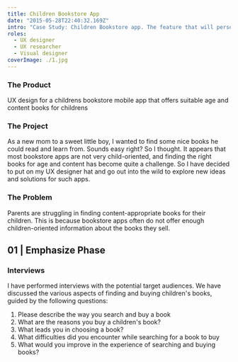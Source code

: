 ```yaml
---
title: Children Bookstore App
date: "2015-05-28T22:40:32.169Z"
intro: "Case Study: Children Bookstore app. The feature that will personally help caregivers find the right children book."
roles:
  - UX designer
  - UX researcher
  - Visual designer
coverImage: ./1.jpg
---
```


<div class="section">

  ### The Product
  UX design for a childrens bookstore mobile app that offers suitable age and content books for childrens

  ### The Project
  As a new mom to a sweet little boy, I wanted to find some nice books he could read and learn from. Sounds easy right? So I thought. It appears that most bookstore apps are not very child-oriented, and finding the right books for age and content has become quite a challenge. So I have decided to put on my UX designer hat and go out into the wild to explore new ideas and solutions for such apps. 

  ### The Problem
  Parents are struggling in finding content-appropriate books for their children. This is because bookstore apps often do not offer enough children-oriented information about the books they sell.

</div>

## 01  |  Emphasize Phase

<div class="section">

  ### Interviews

  I have performed interviews with the potential target audiences. We have discussed the various aspects of finding and buying children's books, guided by the following questions:
  1. Please describe the way you search and buy a book
  2. What are the reasons you buy a children's book?
  3. What leads you in choosing a book?
  4. What difficulties did you encounter while searching for a book to buy
  5. What would you improve in the experience of searching and buying books?


</div>